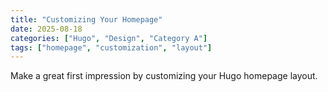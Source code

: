 ```yaml
---
title: "Customizing Your Homepage"
date: 2025-08-18
categories: ["Hugo", "Design", "Category A"]
tags: ["homepage", "customization", "layout"]
---
```


Make a great first impression by customizing your Hugo homepage layout.